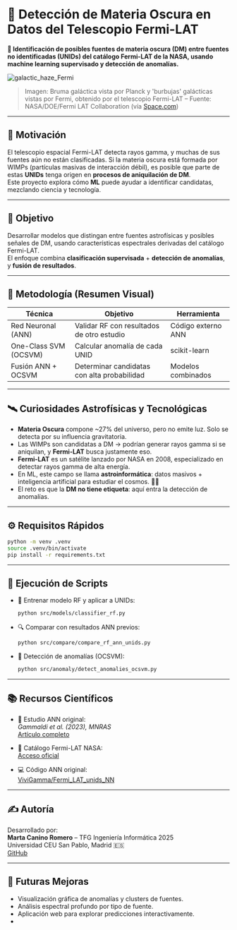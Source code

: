 # 💫 Detección de Materia Oscura en Datos del Telescopio Fermi-LAT

**🚀 Identificación de posibles fuentes de materia oscura (DM) entre fuentes no identificadas (UNIDs) del catálogo Fermi-LAT de la NASA, usando machine learning supervisado y detección de anomalías.**

![galactic_haze_Fermi](https://github.com/user-attachments/assets/5a258831-133b-43bf-b4fd-4bc7c17b7206)

> Imagen: Bruma galáctica vista por Planck y 'burbujas' galácticas vistas por Fermi, obtenido por el telescopio Fermi-LAT – Fuente: NASA/DOE/Fermi LAT Collaboration (vía [Space.com](https://www.space.com/22466-nasa-fermi-telescope-photos-gamma-rays.html))

---

## 🌌 Motivación

El telescopio espacial Fermi-LAT detecta rayos gamma, y muchas de sus fuentes aún no están clasificadas. Si la materia oscura está formada por WIMPs (partículas masivas de interacción débil), es posible que parte de estas **UNIDs** tenga origen en **procesos de aniquilación de DM**.  
Este proyecto explora cómo **ML** puede ayudar a identificar candidatas, mezclando ciencia y tecnología.

---

## 🎯 Objetivo

Desarrollar modelos que distingan entre fuentes astrofísicas y posibles señales de DM, usando características espectrales derivadas del catálogo Fermi-LAT.  
El enfoque combina **clasificación supervisada** + **detección de anomalías**, y **fusión de resultados**.

---

## 🧩 Metodología (Resumen Visual)

| Técnica                  | Objetivo                                    | Herramienta         |
|-------------------------|---------------------------------------------|---------------------|
| Red Neuronal (ANN)      | Validar RF con resultados de otro estudio   | Código externo ANN  |
| One-Class SVM (OCSVM)   | Calcular anomalía de cada UNID              | scikit-learn        |
| Fusión ANN + OCSVM       | Determinar candidatas con alta probabilidad | Modelos combinados  |

---

## 🛰️ Curiosidades Astrofísicas y Tecnológicas

- **Materia Oscura** compone ~27% del universo, pero no emite luz. Solo se detecta por su influencia gravitatoria.
- Las WIMPs son candidatas a DM → podrían generar rayos gamma si se aniquilan, y **Fermi-LAT** busca justamente eso.
- **Fermi-LAT** es un satélite lanzado por NASA en 2008, especializado en detectar rayos gamma de alta energía.
- En ML, este campo se llama **astroinformática**: datos masivos + inteligencia artificial para estudiar el cosmos. 💫🧠
- El reto es que la **DM no tiene etiqueta**: aquí entra la detección de anomalías.

---

## ⚙️ Requisitos Rápidos

```bash
python -m venv .venv
source .venv/bin/activate
pip install -r requirements.txt
```

---

## 🚀 Ejecución de Scripts

- 🧠 Entrenar modelo RF y aplicar a UNIDs:
  ```bash
  python src/models/classifier_rf.py
  ```
- 🔍 Comparar con resultados ANN previos:
  ```bash
  python src/compare/compare_rf_ann_unids.py
  ```
- 🚨 Detección de anomalías (OCSVM):
  ```bash
  python src/anomaly/detect_anomalies_ocsvm.py
  ```

---

## 📚 Recursos Científicos

- 📄 Estudio ANN original:  
  *Gammaldi et al. (2023), MNRAS*  
  [Artículo completo](https://academic.oup.com/mnras/article/520/1/1348/6987092)

- 🔭 Catálogo Fermi-LAT NASA:  
  [Acceso oficial](https://fermi.gsfc.nasa.gov/ssc/data/access/)

- 💻 Código ANN original:  
  [ViviGamma/Fermi_LAT_unids_NN](https://github.com/ViviGamma/Fermi_LAT_unids_NN)

---

## ✍️ Autoría

Desarrollado por:  
**Marta Canino Romero** – TFG Ingeniería Informática 2025  
Universidad CEU San Pablo, Madrid 🇪🇸  
[GitHub](https://github.com/martacanirome4)

---

## 🌠 Futuras Mejoras

- Visualización gráfica de anomalías y clusters de fuentes.
- Análisis espectral profundo por tipo de fuente.
- Aplicación web para explorar predicciones interactivamente.
- 
